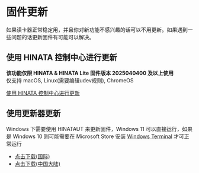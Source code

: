 # 固件更新
如果读卡器正常稳定用，并且你对新功能不感兴趣的话可以不用更新。如果遇到一些问题的话更新固件有可能可以解决。

## 使用 HINATA 控制中心进行更新
**该功能仅限 HINATA & HINATA Lite 固件版本 2025040400 及以上使用**  
仅支持 macOS, Linux(需要编辑udev规则), ChromeOS

[使用 HINATA 控制中心进行更新](/HCC/#固件更新)

## 使用更新器更新
Windows 下需要使用 HINATAUT 来更新固件，Windows 11 可以直接运行，如果是 Windows 10 则可能需要在 Microsoft Store 安装 [Windows Terminal](https://apps.microsoft.com/detail/9n0dx20hk701) 才可正常运行

* [点击下载(国际)](https://github.com/nerimoe/hinata-neo-pub/raw/refs/heads/master/hinataut-rs.exe)
* [点击下载(中国大陆)](https://gitee.com/nerimoe/hinata-pub/raw/master/hinataut-rs.exe)
